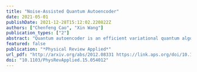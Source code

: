 ```yaml
---
title: "Noise-Assisted Quantum Autoencoder"
date: 2021-05-01
publishDate: 2021-12-28T15:12:02.220822Z
authors: ["Chenfeng Cao", "Xin Wang"]
publication_types: ["2"]
abstract: "Quantum autoencoder is an efficient variational quantum algorithm for quantum data compression. However, previous quantum autoencoders fail to compress and recover high-rank mixed states. In this work, we discuss the fundamental properties and limitations of the standard quantum autoencoder model in more depth, and provide an information-theoretic solution to its recovering fidelity. Based on this understanding, we present a noise-assisted quantum autoencoder algorithm to go beyond the limitations, our model can achieve high recovering fidelity for general input states. Appropriate noise channels are used to make the input mixedness and output mixedness consistent, the noise setup is determined by measurement results of the trash system. Compared with the original quantum autoencoder model, the measurement information is fully used in our algorithm. In addition to the circuit model, we design a (noise-assisted) adiabatic model of quantum autoencoder that can be implemented on quantum annealers. We verified the validity of our methods through compressing the thermal states of transverse field Ising model. For pure state ensemble compression, we also introduce a projected quantum autoencoder algorithm. Our models have wide applications for quantum data compression on near-term quantum devices."
featured: false
publication: "*Physical Review Applied*"
url_pdf: "http://arxiv.org/abs/2012.08331 https://link.aps.org/doi/10.1103/PhysRevApplied.15.054012"
doi: "10.1103/PhysRevApplied.15.054012"
---
```


